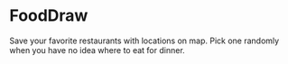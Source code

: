 # FoodDraw
Save your favorite restaurants with locations on map. Pick one randomly when you have no idea where to eat for dinner.

